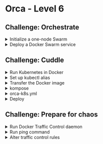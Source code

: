 # Orca - Level 6

## Challenge: Orchestrate

<details><summary>Initialize a one-node Swarm</summary>
<p>

```bash
docker swarm init
```

in case you are asked to pick a specific network interface:

```bash
ifconfig

# for example if eth1 was picked
docker swarm init --advertise-addr eth1
```

</p>
</details>

<details><summary>Deploy a Docker Swarm service</summary>
<p>

```bash
docker-compose stop
docker stack deploy -c docker-compose.yml orca
```

```bash
docker service ls
docker service ps orca_orca
```

```bash
docker service scale orca_orca=3
```

```bash
docker stack rm orca
```

</p>
</details>

## Challenge: Cuddle

<details><summary>Run Kubernetes in Docker</summary>
<p>

https://github.com/bsycorp/kind

```bash
docker run --rm --name kind -it \
    --privileged \
    -p 8443:8443 -p 10080:10080 \
    -p 8080:30080 \
    bsycorp/kind:latest-1.23
```

</p>
</details>

<details><summary>Set up kubectl alias</summary>
<p>

```bash
alias kubectl='docker exec -it kind kubectl'
```

</p>
</details>

<details><summary>Transfer the Docker image</summary>
<p>

```bash
docker save orca | docker exec -i kind docker load
```

```bash
docker exec kind docker images orca
```

</p>
</details>

<details><summary>kompose</summary>
<p>

https://github.com/kubernetes/kompose

```bash
cat docker-compose.yml | \
    docker run --rm -i lukaszlach/kompose -f - -o - convert
```

</p>
</details>

<details><summary>orca-k8s.yml</summary>
<p>

```yaml
---
apiVersion: apps/v1
kind: Deployment
metadata:
  name: orca
spec:
  selector:
    matchLabels:
      app: orca
  replicas: 3
  template:
    metadata:
      labels:
        app: orca
    spec:
      containers:
      - name: orca
        image: orca:latest
        imagePullPolicy: Never
        ports:
        - containerPort: 8080

---
apiVersion: v1
kind: Service
metadata:
  name: orca
spec:
  ports:
  - name: http
    protocol: TCP
    port: 8080
    targetPort: 8080
    nodePort: 30080
  selector:
    app: orca
  type: LoadBalancer
```

</p>
</details>

<details><summary>Deploy</summary>
<p>

```bash
docker cp orca-k8s.yml kind:/
```

```bash
docker exec kind kubectl apply -f /orca-k8s.yml
```

```bash
docker exec kind kubectl get all
```

</p>
</details>

## Challenge: Prepare for chaos

<details><summary>Run Docker Traffic Control daemon</summary>
<p>

https://github.com/lukaszlach/docker-tc

```bash
docker run -d \
    --name docker-tc \
    --network host \
    --cap-add NET_ADMIN \
    --restart always \
    -v /var/run/docker.sock:/var/run/docker.sock \
    -v /var/docker-tc:/var/docker-tc \
    lukaszlach/docker-tc
```

</p>
</details>

<details><summary>Run ping command</summary>
<p>

```bash
docker network create test
docker run -it --name ping \
    --net test \
    --label "com.docker-tc.enabled=1" \
    --label "com.docker-tc.delay=100ms" \
    --label "com.docker-tc.loss=50%" \
    --label "com.docker-tc.duplicate=50%" \
    busybox \
    ping google.com
```

</p>
</details>

<details><summary>Alter traffic control rules</summary>
<p>

```bash
curl -d'delay=300ms' localhost:4080/ping
```

</p>
</details>
